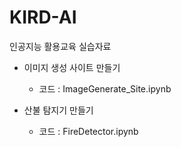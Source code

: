# KIRD-AI

인공지능 활용교육 실습자료

* 이미지 생성 사이트 만들기
    * 코드 : ImageGenerate_Site.ipynb

* 산불 탐지기 만들기
    * 코드 : FireDetector.ipynb
 
